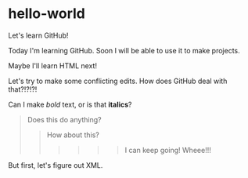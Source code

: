 # hello-world
Let's learn GitHub!

Today I'm learning GitHub. Soon I will be able to use it to make projects.

Maybe I'll learn HTML next!

Let's try to make some conflicting edits. How does GitHub deal with that?!?!?!

Can I make *bold* text, or is that **italics**?

> Does this do anything?
>> How about this?
>>>>>>I can keep going! Wheee!!!

But first, let's figure out XML.

